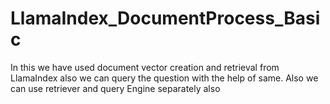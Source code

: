 # LlamaIndex_DocumentProcess_Basic
In this we have used document vector creation and retrieval from LlamaIndex also we can query the question with the help of same. Also we can use retriever and query Engine separately also
